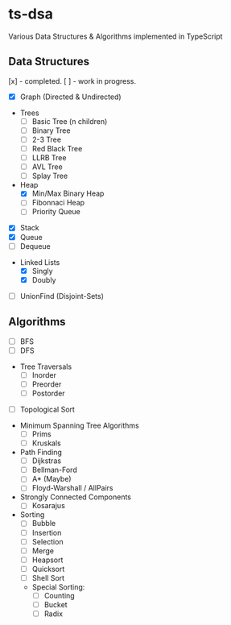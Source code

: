 # ts-dsa

Various Data Structures & Algorithms implemented in TypeScript

## Data Structures

[x] - completed.
[ ] - work in progress.

- [x] Graph (Directed & Undirected)
- Trees
  - [ ] Basic Tree (n children)
  - [ ] Binary Tree
  - [ ] 2-3 Tree
  - [ ] Red Black Tree
  - [ ] LLRB Tree
  - [ ] AVL Tree
  - [ ] Splay Tree
- Heap
  - [x] Min/Max Binary Heap
  - [ ] Fibonnaci Heap
  - [ ] Priority Queue
- [x] Stack
- [x] Queue
- [ ] Dequeue
- Linked Lists
  - [x] Singly
  - [x] Doubly
- [ ] UnionFind (Disjoint-Sets)

## Algorithms

- [ ] BFS
- [ ] DFS
- Tree Traversals
  - [ ] Inorder
  - [ ] Preorder
  - [ ] Postorder
- [ ] Topological Sort
- Minimum Spanning Tree Algorithms
  - [ ] Prims
  - [ ] Kruskals
- Path Finding
  - [ ] Dijkstras
  - [ ] Bellman-Ford
  - [ ] A\* (Maybe)
  - [ ] Floyd-Warshall / AllPairs
- Strongly Connected Components
  - [ ] Kosarajus
- Sorting
  - [ ] Bubble
  - [ ] Insertion
  - [ ] Selection
  - [ ] Merge
  - [ ] Heapsort
  - [ ] Quicksort
  - [ ] Shell Sort
  - Special Sorting:
    - [ ] Counting
    - [ ] Bucket
    - [ ] Radix
